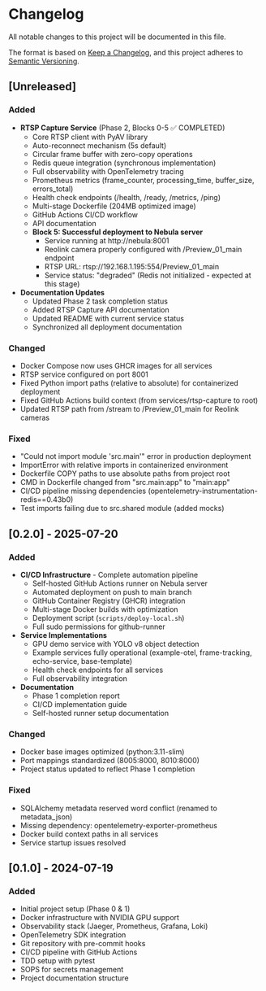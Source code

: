 # Changelog

All notable changes to this project will be documented in this file.

The format is based on [Keep a Changelog](https://keepachangelog.com/en/1.0.0/),
and this project adheres to [Semantic Versioning](https://semver.org/spec/v2.0.0.html).

## [Unreleased]

### Added
- **RTSP Capture Service** (Phase 2, Blocks 0-5 ✅ COMPLETED)
  - Core RTSP client with PyAV library
  - Auto-reconnect mechanism (5s default)
  - Circular frame buffer with zero-copy operations
  - Redis queue integration (synchronous implementation)
  - Full observability with OpenTelemetry tracing
  - Prometheus metrics (frame_counter, processing_time, buffer_size, errors_total)
  - Health check endpoints (/health, /ready, /metrics, /ping)
  - Multi-stage Dockerfile (204MB optimized image)
  - GitHub Actions CI/CD workflow
  - API documentation
  - **Block 5: Successful deployment to Nebula server**
    - Service running at http://nebula:8001
    - Reolink camera properly configured with /Preview_01_main endpoint
    - RTSP URL: rtsp://192.168.1.195:554/Preview_01_main
    - Service status: "degraded" (Redis not initialized - expected at this stage)
- **Documentation Updates**
  - Updated Phase 2 task completion status
  - Added RTSP Capture API documentation
  - Updated README with current service status
  - Synchronized all deployment documentation

### Changed
- Docker Compose now uses GHCR images for all services
- RTSP service configured on port 8001
- Fixed Python import paths (relative to absolute) for containerized deployment
- Fixed GitHub Actions build context (from services/rtsp-capture to root)
- Updated RTSP path from /stream to /Preview_01_main for Reolink cameras

### Fixed
- "Could not import module 'src.main'" error in production deployment
- ImportError with relative imports in containerized environment
- Dockerfile COPY paths to use absolute paths from project root
- CMD in Dockerfile changed from "src.main:app" to "main:app"
- CI/CD pipeline missing dependencies (opentelemetry-instrumentation-redis==0.43b0)
- Test imports failing due to src.shared module (added mocks)

## [0.2.0] - 2025-07-20

### Added
- **CI/CD Infrastructure** - Complete automation pipeline
  - Self-hosted GitHub Actions runner on Nebula server
  - Automated deployment on push to main branch
  - GitHub Container Registry (GHCR) integration
  - Multi-stage Docker builds with optimization
  - Deployment script (`scripts/deploy-local.sh`)
  - Full sudo permissions for github-runner
- **Service Implementations**
  - GPU demo service with YOLO v8 object detection
  - Example services fully operational (example-otel, frame-tracking, echo-service, base-template)
  - Health check endpoints for all services
  - Full observability integration
- **Documentation**
  - Phase 1 completion report
  - CI/CD implementation guide
  - Self-hosted runner setup documentation

### Changed
- Docker base images optimized (python:3.11-slim)
- Port mappings standardized (8005:8000, 8010:8000)
- Project status updated to reflect Phase 1 completion

### Fixed
- SQLAlchemy metadata reserved word conflict (renamed to metadata_json)
- Missing dependency: opentelemetry-exporter-prometheus
- Docker build context paths in all services
- Service startup issues resolved

## [0.1.0] - 2024-07-19

### Added
- Initial project setup (Phase 0 & 1)
- Docker infrastructure with NVIDIA GPU support
- Observability stack (Jaeger, Prometheus, Grafana, Loki)
- OpenTelemetry SDK integration
- Git repository with pre-commit hooks
- CI/CD pipeline with GitHub Actions
- TDD setup with pytest
- SOPS for secrets management
- Project documentation structure
